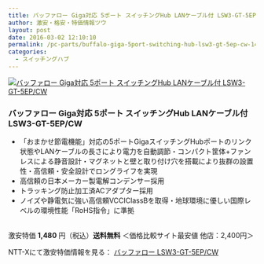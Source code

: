 ```yaml
---
title: バッファロー Giga対応 5ポート スイッチングHub LANケーブル付 LSW3-GT-5EP/CW 激安特価1,480円！送料無料！
author: 激安・格安・特価情報ツウ
layout: post
date: 2016-03-02 12:10:10
permalink: /pc-parts/buffalo-giga-5port-switching-hub-lsw3-gt-5ep-cw-1480-nttx.html
categories:
  - スイッチングハブ
---
```


<div class="img-bg2 img_L">
  <a href="http://px.a8.net/svt/ejp?a8mat=ZYP6S+8IMA3E+S1Q+BWGDT&#038;a8ejpredirect=http://nttxstore.jp/_II_ME12892143" target="_blank"><img border="0" alt="バッファロー Giga対応 5ポート スイッチングHub LANケーブル付 LSW3-GT-5EP/CW" src="http://img.bestgate.net/?url=http%3A%2F%2Fecx.images-amazon.com%2Fimages%2FI%2F31Mq6KNSofL._SL160_.jpg" data-recalc-dims="1" /></a>
</div>

### バッファロー Giga対応 5ポート スイッチングHub LANケーブル付 LSW3-GT-5EP/CW
<!--more-->

* 「おまかせ節電機能」対応の5ポートGigaスイッチングHubポートのリンク状態やLANケーブルの長さにより電力を自動調節・コンパクト筐体+ファンレスによる静音設計・マグネットと壁と取り付け穴を搭載により抜群の設置性・高信頼・安全設計でロングライフを実現
* 高信頼の日本メーカー製電解コンデンサー採用
* トラッキング防止加工済ACアダプター採用
* ノイズや静電気に強い高信頼VCCIClassBを取得・地球環境に優しい国際レベルの環境性能「RoHS指令」に準拠

<br clear="all" />激安特価 <span class="tokka-price"><strong>1,480</strong></span> 円（税込）**送料無料**
＜価格比較サイト最安値 他店：2,400円＞

NTT-Xにて激安特価情報を見る： <span class="fs150p"><a href="http://px.a8.net/svt/ejp?a8mat=ZYP6S+8IMA3E+S1Q+BWGDT&#038;a8ejpredirect=http://nttxstore.jp/_II_ME12892143" target="_blank">バッファロー LSW3-GT-5EP/CW</a></span>
